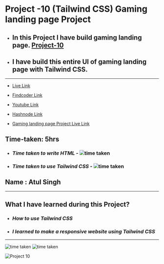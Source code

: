 # Project -10 (Tailwind CSS) Gaming landing page Project

- ## In this Project I have build gaming landing page. [Project-10](https://fsjs2-12th-dec-project-10.netlify.app/)

- ## I have build this entire UI of gaming landing page with Tailwind CSS.

---

- [ Live Link](https://fsjs2-12th-dec-project-10.netlify.app/)

- [Findcoder Link](https://www.findcoder.io/project/gaming-landing-page/639b82171c43201156fb4fb2)
- [Youtube Link](https://www.youtube.com/channel/UCBNc9Vs9mAFxnAKjzWRqDFQ)
- [Hashnode Link](https://atulsinghatul.hashnode.dev/)

- [Gaming landing page Project Live Link](https://fsjs2-12th-dec-project-10.netlify.app/)

## Time-taken: 5hrs

- ### _Time taken to write HTML_ - ![time taken](https://img.shields.io/badge/01-hrs-orange)

- ### _Time taken to use Tailwind CSS_ - ![time taken](https://img.shields.io/badge/04-hrs-orange)

## Name : Atul Singh

---

## What I have learned during this Project?

- ### _How to use Tailwind CSS_

- ### _I learned to make a responsive website using Tailwind CSS_

---

![time taken](https://img.shields.io/badge/Project-10-green) ![time taken](https://img.shields.io/badge/Gaming%20Landing%20Page-Tailwind%20%26%20CSS-blue)

![Project 10](./Gaming%20Landing%20Page.png)

